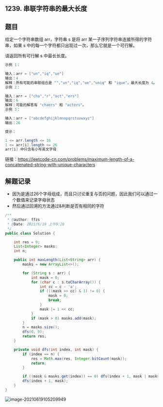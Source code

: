 ## 1239. 串联字符串的最大长度

## 题目

给定一个字符串数组 arr，字符串 s 是将 arr 某一子序列字符串连接所得的字符串，如果 s 中的每一个字符都只出现过一次，那么它就是一个可行解。

请返回所有可行解 s 中最长长度。

```java
示例 1：

输入：arr = ["un","iq","ue"]
输出：4
解释：所有可能的串联组合是 "","un","iq","ue","uniq" 和 "ique"，最大长度为 4。
示例 2：

输入：arr = ["cha","r","act","ers"]
输出：6
解释：可能的解答有 "chaers" 和 "acters"。
示例 3：

输入：arr = ["abcdefghijklmnopqrstuvwxyz"]
输出：26
```

```java
提示：

1 <= arr.length <= 16
1 <= arr[i].length <= 26
arr[i] 中只含有小写英文字母
```


链接：https://leetcode-cn.com/problems/maximum-length-of-a-concatenated-string-with-unique-characters

## 解题记录

+ 因为是通过26个字母组成，而且只讨论重复与否的问题，因此我们可以通过一个数值来记录字母状态
+ 然后通过回溯的方法通过&判断是否有相同的字符

```java
/**
 * @author: ffzs
 * @Date: 2021/6/19 上午9:20
 */
public class Solution {

    int res = 0;
    List<Integer> masks;
    int n;

    public int maxLength(List<String> arr) {
        masks = new ArrayList<>();

        for (String s : arr) {
            int mask = 0;
            for (char c : s.toCharArray()) {
                int cc = c - 'a';
                if (((mask >> cc) & 1) != 0) {
                    mask = 0;
                    break;
                }
                mask |= 1 << cc;
            }
            if (mask > 0) masks.add(mask);
        }
        n = masks.size();
        dfs(0, 0);
        return res;
    }

    private void dfs(int index, int mask) {
        if (index == n) {
            res = Math.max(res, Integer.bitCount(mask));
            return;
        }

        if ((mask & masks.get(index)) == 0) dfs(index + 1, mask | masks.get(index));
        dfs(index + 1, mask);
    }
}
```

![image-20210619105209949](https://gitee.com/ffzs/picture_go/raw/master/img/image-20210619105209949.png)